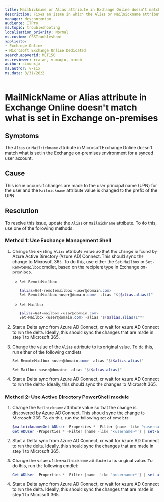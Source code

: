 ```yaml
---
title: MailNickname or Alias attribute in Exchange Online doesn't match Exchange on-premises settings
description: Fixes an issue in which the Alias or Mailnickname attribute in Exchange Online doesn't match what's set in the on-premises environment for a synced user account.
manager: dcscontentpm
audience: ITPro
ms.topic: troubleshooting
localization_priority: Normal
ms.custom: CSSTroubleshoot
appliesto:
- Exchange Online
- Microsoft Exchange Online Dedicated
search.appverid: MET150
ms.reviewer: rrajan, v-maqiu, ninob
author: simonxjx
ms.author: v-six
ms.date: 3/31/2022
---
```

# MailNickName or Alias attribute in Exchange Online doesn't match what is set in Exchange on-premises

## Symptoms

The `Alias` or `Mailnickname` attribute in Microsoft Exchange Online doesn't match what is set in the Exchange on-premises environment for a synced user account.

## Cause

This issue occurs if changes are made to the user principal name (UPN) for the user and the `Mailnickname` attribute value is changed to the prefix of the UPN.

## Resolution

To resolve this issue, update the `Alias` or `Mailnickname` attribute. To do this, use one of the following methods.

### Method 1: Use Exchange Management Shell

1. Change the existing `Alias` attribute value so that the change is found by Azure Active Directory (Azure AD) Connect. This should sync the change to Microsoft 365. To do this, use either the `Set-Mailbox` or `Set-RemoteMailbox` cmdlet, based on the recipient type in Exchange on-premises.

      - `Set-RemoteMailbox`

          ```powershell
          $alias=Get-remotemailbox <user@domain.com>
          Set-RemoteMailbox <user@domain.com> -alias "$($alias.alias)1"
          ```

      - `Set-Mailbox`

          ```powershell
          $alias=Get-mailbox <user@domain.com>
          Set-Mailbox <user@domain.com> -alias "$($alias.alias)1"**
          ```
  
2. Start a Delta sync from Azure AD Connect, or wait for Azure AD Connect to run the delta. Ideally, this should sync the changes that are made in step 1 to Microsoft 365.
3. Change the value of the `Alias` attribute to its original value. To do this, run either of the following cmdlets:

      ```powershell
      Set-RemoteMailbox <user@domain.com> -alias "$($alias.alias)"
      ```

      ```powershell
      Set-Mailbox <user@domain> -alias "$($alias.alias)"
      ```  

4. Start a Delta sync from Azure AD Connect, or wait for Azure AD Connect to run the delta> Ideally, this should sync the changes to Microsoft 365.

### Method 2: Use Active Directory PowerShell module

1. Change the `Mailnickname` attribute value so that the change is discovered by Azure AD Connect. This should sync the change to Microsoft 365. To do this, run the following set of cmdlets:

      ```powershell
      $mailnickname=Get-ADUser -Properties * -Filter {name -like '<username>*'}
      Get-ADUser -Properties * -Filter {name -like '<username>*'} | set-aduser -replace @{mailnickname="$($mailnickname.mailnickname)1"
      ```  

2. Start a Delta sync from Azure AD Connect, or wait for Azure AD Connect to run the delta. Ideally, this should sync the changes that are made in step 1 to Microsoft 365.
3. Change the value of the `Mailnickname` attribute to its original value. To do this, run the following cmdlet:

     ```powershell
     Get-ADUser -Properties * -Filter {name -like '<username>*'} | set-aduser -replace @{mailnickname="$($mailnickname.mailnickname)"
     ```  

4. Start a Delta sync from Azure AD Connect, or wait for Azure AD Connect to run the delta. Ideally, this should sync the changes that are made in step 1 to Microsoft 365.
